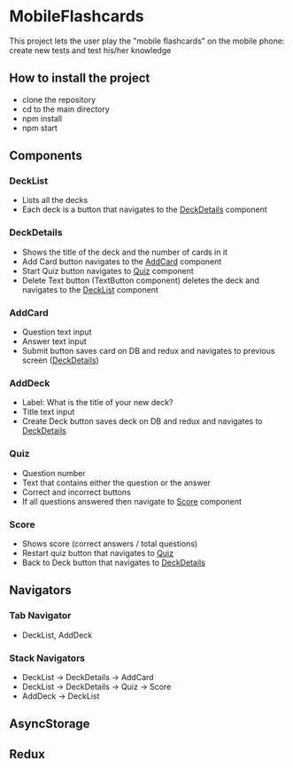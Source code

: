 # MobileFlashcards

This project lets the user play the "mobile flashcards" on the mobile phone: create new tests and test his/her knowledge

## How to install the project

- clone the repository
- cd to the main directory
- npm install
- npm start

## Components

### DeckList

- Lists all the decks
- Each deck is a button that navigates to the [DeckDetails](#deckdetails) component

### DeckDetails

- Shows the title of the deck and the number of cards in it
- Add Card button navigates to the [AddCard](#addcard) component
- Start Quiz button navigates to [Quiz](#quiz) component
- Delete Text button (TextButton component) deletes the deck and navigates to the [DeckList](#decklist) component

### AddCard

- Question text input
- Answer text input
- Submit button saves card on DB and redux and navigates to previous screen ([DeckDetails](#deckdetails))

### AddDeck

- Label: What is the title of your new deck?
- Title text input
- Create Deck button saves deck on DB and redux and navigates to [DeckDetails](#deckdetails)

### Quiz

- Question number
- Text that contains either the question or the answer
- Correct and incorrect buttons
- If all questions answered then navigate to [Score](#score) component

### Score

- Shows score (correct answers / total questions)
- Restart quiz button that navigates to [Quiz](#quiz)
- Back to Deck button that navigates to [DeckDetails](#deckdetails)

## Navigators

### Tab Navigator

- DeckList, AddDeck

### Stack Navigators

- DeckList -> DeckDetails -> AddCard
- DeckList -> DeckDetails -> Quiz -> Score
- AddDeck -> DeckList

## AsyncStorage

## Redux
